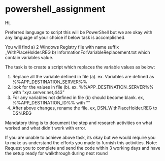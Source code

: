 # powershell_assignment

Hi,

Preferred language to script this will be PowerShell but we are okay with any language of your choice if below task is accomplished.

You will find 
a) 2 Windows Registry file with name suffix _WithPlaceHolder.REG
b) InformationForVariableReplacement.txt which contain variables value. 

The task is to create a script which replaces the variable values as below:
1) Replace all the variable defined in file (a). ex. Variables are defined as %%APP_DESTINATION_SERVER%%
2) look for the values in file (b). ex. %%APP_DESTINATION_SERVER%% with "xyz.server.net,443"
3) For any variables not defined in file (b) should become blank. ex, %%APP_DESTINATION_ID%% with ""
4) After above changes, rename the file. ex, DSN_WithPlaceHolder.REG to DSN.REG

Mandatory thing is to document the step and research activities on what worked and what didn't work with error. 

If you are unable to achieve above task, its okay but we would require you to make us understand the efforts you made to furnish this activities. 
Note: Request you to complete and send the code within 3 working days and have the setup ready for walkthrough during next round
